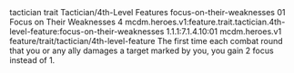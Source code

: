 <ability>
  <metadata>
    <class>tactician</class>
    <feature_type>trait</feature_type>
    <file_dpath>Tactician/4th-Level Features</file_dpath>
    <item_id>focus-on-their-weaknesses</item_id>
    <item_index>01</item_index>
    <item_name>Focus on Their Weaknesses</item_name>
    <level>4</level>
    <scc>mcdm.heroes.v1:feature.trait.tactician.4th-level-feature:focus-on-their-weaknesses</scc>
    <scdc>1.1.1:7.1.4.10:01</scdc>
    <source>mcdm.heroes.v1</source>
    <type>feature/trait/tactician/4th-level-feature</type>
  </metadata>
  <effects>
    <effect type="mundane">The first time each combat round that you or any ally damages a target marked by you, you gain 2 focus instead of 1.</effect>
  </effects>
</ability>
